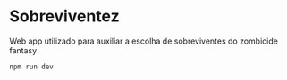# Sobreviventez

Web app utilizado para auxiliar a escolha de sobreviventes do zombicide fantasy

```sh
npm run dev
```
